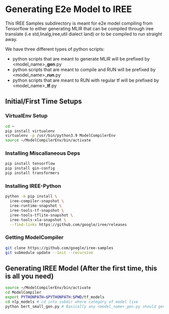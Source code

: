 # Generating E2e Model to IREE

This IREE Samples subdirectory is meant for e2e model compiling from Tensorflow to either generating MLIR that can be compiled through iree translate (i.e std,linalg,iree,util dialect land) or to be compiled to run straight away.

We have three different types of python scripts:

- python scripts that are meant to generate MLIR will be prefixed by \<model\_name\>\_**gen**.py 
- python scripts that are meant to compile and RUN will be prefixed by \<model\_name\>\_**run**.py
- python scripts that are meant to RUN with regular tf will be prefixed by \<model\_name\>\_**tf**.py

## Initial/First Time Setups
### VirtualEnv Setup
```bash
cd ~
pip install virtualenv
virtualenv -p /usr/bin/python3.9 ModelCompilerEnv
source ~/ModelCompilerEnv/bin/activate
```

### Installing Miscallaneous Deps
```bash
pip install tensorflow
pip install gin-config
pip install transformers
```
### Installing IREE-Python
```bash
python -m pip install \
  iree-compiler-snapshot \
  iree-runtime-snapshot \
  iree-tools-tf-snapshot \
  iree-tools-tflite-snapshot \
  iree-tools-xla-snapshot \
  --find-links https://github.com/google/iree/releases
```

### Getting ModelCompiler
```bash
git clone https://github.com/google/iree-samples 
git submodule update --init --recursive 
```

## Generating IREE Model (After the first time, this is all you need)
```bash
source ~/ModelCompilerEnv/bin/activate
cd ModelCompiler
export PYTHONPATH=$PYTHONPATH:$PWD/tf_models
cd nlp_models # cd into subdir where category of model live
python bert_small_gen.py # Basically any <model_name>_gen.py should generate it to /tmp/model.mlir
```
